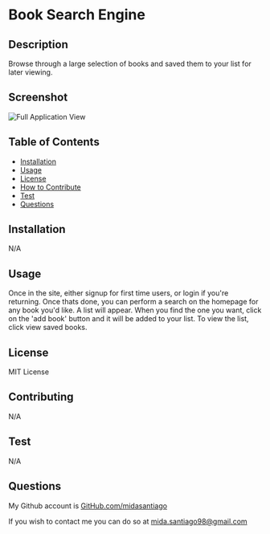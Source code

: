 # Book Search Engine
    
## Description
    
Browse through a large selection of books and saved them to your list for later viewing.

## Screenshot

![Full Application View]()
    
## Table of Contents
    
- [Installation](#installation)
- [Usage](#usage)
- [License](#license)
- [How to Contribute](#contributing)
- [Test](#test)
- [Questions](#questions)
    
## Installation
    
N/A
    
## Usage
    
Once in the site, either signup for first time users, or login if you're returning. Once thats done, you can perform a search on the homepage for any book you'd like. A list will appear. When you find the one you want, click on the 'add book' button and it will be added to your list. To view the list, click view saved books.
    
## License
    
MIT License
    
## Contributing
    
N/A
    
## Test
    
N/A
    
## Questions
    
My Github account is [GitHub.com/midasantiago](github.com/midasantiago)
    
If you wish to contact me you can do so at mida.santiago98@gmail.com
    
